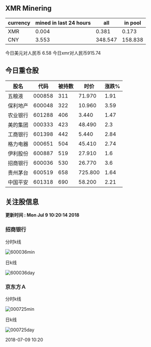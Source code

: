 ## XMR Minering

|currency|mined in last 24 hours|all|in pool|
|---|---|---|---|
|XMR|0.004|0.381|0.173|
|CNY|3.553|348.547|158.838|

今日美元对人民币 6.58	今日xmr对人民币915.74


## 今日重仓股 

|股名|代码|被持数|时价|涨跌%|
|---|---|---|---|---|
|五粮液|000858|311|71.970|1.91|
|保利地产|600048|322|10.960|3.59|
|农业银行|601288|406|3.440|1.47|
|美的集团|000333|423|48.490|2.3|
|工商银行|601398|442|5.440|2.84|
|格力电器|000651|504|45.410|2.74|
|伊利股份|600887|519|27.910|1.6|
|招商银行|600036|530|26.770|3.6|
|贵州茅台|600519|658|725.800|1.64|
|中国平安|601318|690|58.200|2.21|

## 关注股信息
**更新时间 : Mon Jul  9 10:20:14 2018**
### 招商银行 
分时k线

![600036min](http://image.sinajs.cn/newchart/min/n/sh600036.gif)

日k线

![600036day](http://image.sinajs.cn/newchart/daily/n/sh600036.gif)

### 京东方Ａ 
分时k线

![000725min](http://image.sinajs.cn/newchart/min/n/sz000725.gif)

日k线

![000725day](http://image.sinajs.cn/newchart/daily/n/sz000725.gif)

2018-07-09 10:20